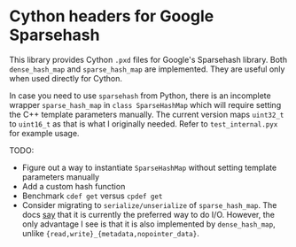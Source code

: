 # Cython headers for Google Sparsehash

This library provides Cython `.pxd` files for Google's Sparsehash library. Both `dense_hash_map` and `sparse_hash_map` are implemented. They are useful only when used directly for Cython.

In case you need to use `sparsehash` from Python, there is an incomplete wrapper `sparse_hash_map` in `class SparseHashMap` which will require setting the C++ template parameters manually. The current version maps `uint32_t` to `uint16_t` as that is what I originally needed. Refer to `test_internal.pyx` for example usage.

TODO:

* Figure out a way to instantiate `SparseHashMap` without setting template parameters manually
* Add a custom hash function
* Benchmark `cdef get` versus `cpdef get`
* Consider migrating to `serialize/unserialize` of `sparse_hash_map`. The docs [say](https://sparsehash.googlecode.com/svn/trunk/doc/sparse_hash_map.html#io) that it is currently the preferred way to do I/O. However, the only advantage I see is that it is also implemented by `dense_hash_map`, unlike `{read,write}_{metadata,nopointer_data}`.
